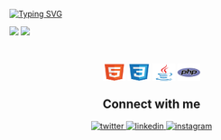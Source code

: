 
  [![Typing SVG](https://readme-typing-svg.demolab.com?font=Fira+Code&weight=900&pause=1000&color=00F700&center=true&width=500&height=100&lines=+welcome+to+my+portfolio)](https://git.io/typing-svg)




  <a href="https://beacons.ai/rigattoo"></a>
  <img height="180em" src="https://github-readme-stats.vercel.app/api?username=rigattoo&show_icons=true&theme=dark&include_all_commits=true&count_private=true"/>
  <img height="180em" src="https://github-readme-stats.vercel.app/api/top-langs/?username=rigattoo&layout=compact&langs_count=16&theme=dark"/>
</div>

<br/>  
<center>
<div style="display: inline_block"><br>
 <img align="center" alt="rigattoo-HTML" height="30" width="40" src="https://raw.githubusercontent.com/devicons/devicon/master/icons/html5/html5-original.svg">
  <img align="center" alt="rigattoo-CSS" height="30" width="40" src="https://raw.githubusercontent.com/devicons/devicon/master/icons/css3/css3-original.svg">
   <img align="center" alt="rigattoo-CSS" height="30" width="40" src="https://raw.githubusercontent.com/devicons/devicon/master/icons/java/java-original.svg">
     <img align="center" alt="rigattoo-CSS" height="30" width="40" src="https://raw.githubusercontent.com/devicons/devicon/master/icons/php/php-original.svg">
     </div>


## Connect with me  
<div align="center">
<a href="https://x.com/guirigatto" target="_blank">
<img src=https://img.shields.io/badge/twitter-%2300acee.svg?&style=for-the-badge&logo=twitter&logoColor=white alt=twitter style="margin-bottom: 5px;" />
</a>
<a href="https://www.linkedin.com/in/jo%C3%A3o-rigatto-245163367/" target="_blank">
<img src=https://img.shields.io/badge/linkedin-%231E77B5.svg?&style=for-the-badge&logo=linkedin&logoColor=white alt=linkedin style="margin-bottom: 5px;" />
</a>
<a href="https://www.instagram.com/r.rigatto/" target="_blank">
<img src=https://img.shields.io/badge/instagram-%23000000.svg?&style=for-the-badge&logo=instagram&logoColor=white alt=instagram style="margin-bottom: 5px;" />
</a>  
</div>  
  

<br/> 


